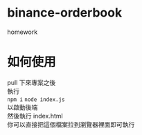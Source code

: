 # binance-orderbook

homework

# 如何使用

pull 下來專案之後  
執行  
`npm i`
`node index.js`  
以啟動後端  
然後執行 index.html  
你可以直接把這個檔案拉到瀏覽器裡面即可執行  

